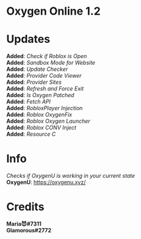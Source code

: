 # Oxygen Online 1.2
# Updates
**Added**: *Check if Roblox is Open* <br>
**Added**: *Sandbox Mode for Website* <br>
**Added**: *Update Checker* <br>
**Added**: *Provider Code Viewer* <br>
**Added**: *Provider Sites* <br>
**Added**: *Refresh and Force Exit* <br>
**Added**: *Is Oxygen Patched* <br>
**Added**: *Fetch API* <br>
**Added**: *RobloxPlayer Injection* <br>
**Added**: *Roblox OxygenFix* <br>
**Added**: *Roblox Oxygen Launcher* <br>
**Added**: *Roblox CONV Inject* <br>
**Added**: *Resource C* <br>
# Info
*Checks if OxygenU is working in your current state* <br>
**OxygenU**: https://oxygenu.xyz/ <br>
# Credits
**Maria😈#7311** <br>
**Glamorous#2772** 
